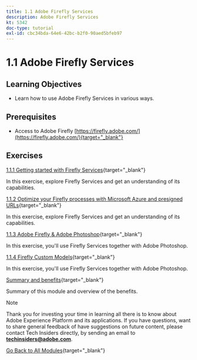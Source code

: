 ```yaml
---
title: 1.1 Adobe Firefly Services
description: Adobe Firefly Services
kt: 5342
doc-type: tutorial
exl-id: cbc34bda-64e6-42bc-b2f0-90aed5bfeb97
---
```

# 1.1 Adobe Firefly Services

## Learning Objectives

- Learn how to use Adobe Firefly Services in various ways.

## Prerequisites

- Access to Adobe Firefly [https://firefly.adobe.com/](https://firefly.adobe.com/){target="_blank"}

## Exercises

[1.1.1 Getting started with Firefly Services](./ex1.md){target="_blank"}

In this exercise, explore Firefly Services and get an understanding of its capabilities.

[1.1.2 Optimize your Firefly processes with Microsoft Azure and presigned URLs](./ex2.md){target="_blank"}

In this exercise, explore Firefly Services and get an understanding of its capabilities.

[1.1.3 Adobe Firefly & Adobe Photoshop](./ex3.md){target="_blank"}

In this exercise, you'll use Firefly Services together with Adobe Photoshop.

[1.1.4 Firefly Custom Models](./ex4.md){target="_blank"}

In this exercise, you'll use Firefly Services together with Adobe Photoshop.

[Summary and benefits](./summary.md){target="_blank"}

Summary of this module and overview of the benefits.

>[!NOTE]
>
>Thank you for investing your time in learning all there is to know about Adobe Experience Platform and its applications. If you have questions, want to share general feedback of have suggestions on future content, please contact Tech Insiders directly, by sending an email to **techinsiders@adobe.com**.

[Go Back to All Modules](../../../overview.md){target="_blank"}

